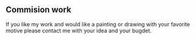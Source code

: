 ## Commision work
If you like my work and would like a painting or drawing with your favorite motive please contact me with your idea and your bugdet.
